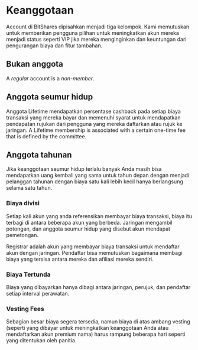# Keanggotaan

Account di BitShares dipisahkan menjadi tiga kelompok. Kami memutuskan untuk memberikan pengguna pilihan untuk meningkatkan akun mereka menjadi status seperti VIP jika mereka menginginkan dan keuntungan dari pengurangan biaya dan fitur tambahan.

## Bukan anggota

A *regular* account is a *non-member*.

## Anggota seumur hidup

Anggota Lifetime mendapatkan persentase cashback pada setiap biaya transaksi yang mereka bayar dan memenuhi syarat untuk mendapatkan pendapatan rujukan dari pengguna yang mereka daftarkan atau rujuk ke jaringan. A Lifetime membership is associated with a certain one-time fee that is defined by the committee.

## Anggota tahunan

Jika keanggotaan seumur hidup terlalu banyak Anda masih bisa mendapatkan uang kembali yang sama untuk tahun depan dengan menjadi pelanggan tahunan dengan biaya satu kali lebih kecil hanya berlangsung selama satu tahun.

### Biaya divisi

Setiap kali akun yang anda referensikan membayar biaya transaksi, biaya itu terbagi di antara beberapa akun yang berbeda. Jaringan mengambil potongan, dan anggota seumur hidup yang disebut akun mendapat pemetongan.

Registrar adalah akun yang membayar biaya transaksi untuk mendaftar akun dengan jaringan. Pendaftar bisa memutuskan bagaimana membagi biaya yang tersisa antara mereka dan afiliasi mereka sendiri.

### Biaya Tertunda

Biaya yang dibayarkan hanya dibagi antara jaringan, perujuk, dan pendaftar setiap interval perawatan.

### Vesting Fees

Sebagian besar biaya segera tersedia, namun biaya di atas ambang vesting (seperti yang dibayar untuk meningkatkan keanggotaan Anda atau mendaftarkan akun premium nama) harus rampung beberapa hari seperti yang ditentukan oleh panitia.